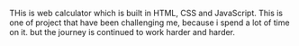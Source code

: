 THis is web calculator which is built in HTML, CSS and JavaScript. This is one of project that have been challenging me, because i spend a lot of time on it. but the journey is continued to work harder and harder.